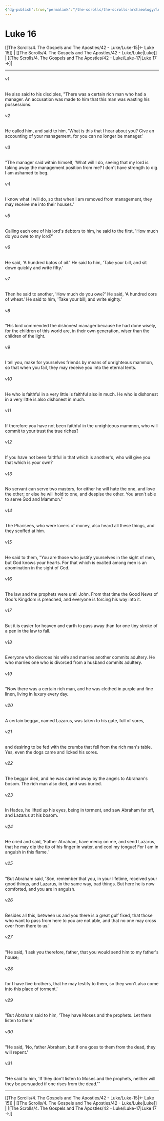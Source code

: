 ```yaml
---
{"dg-publish":true,"permalink":"/the-scrolls/the-scrolls-archaeology/luke-16-archaeology/","tags":["TheScrolls","Archaeology"]}
---
```



# Luke 16

[[The Scrolls/4. The Gospels and The Apostles/42 - Luke/Luke-15\|← Luke 15]] | [[The Scrolls/4. The Gospels and The Apostles/42 - Luke/Luke\|Luke]] | [[The Scrolls/4. The Gospels and The Apostles/42 - Luke/Luke-17\|Luke 17 →]]
***



###### v1 
He also said to his disciples, "There was a certain rich man who had a manager. An accusation was made to him that this man was wasting his possessions. 

###### v2 
He called him, and said to him, 'What is this that I hear about you? Give an accounting of your management, for you can no longer be manager.' 

###### v3 
"The manager said within himself, 'What will I do, seeing that my lord is taking away the management position from me? I don't have strength to dig. I am ashamed to beg. 

###### v4 
I know what I will do, so that when I am removed from management, they may receive me into their houses.' 

###### v5 
Calling each one of his lord's debtors to him, he said to the first, 'How much do you owe to my lord?' 

###### v6 
He said, 'A hundred batos of oil.' He said to him, 'Take your bill, and sit down quickly and write fifty.' 

###### v7 
Then he said to another, 'How much do you owe?' He said, 'A hundred cors of wheat.' He said to him, 'Take your bill, and write eighty.' 

###### v8 
"His lord commended the dishonest manager because he had done wisely, for the children of this world are, in their own generation, wiser than the children of the light. 

###### v9 
I tell you, make for yourselves friends by means of unrighteous mammon, so that when you fail, they may receive you into the eternal tents. 

###### v10 
He who is faithful in a very little is faithful also in much. He who is dishonest in a very little is also dishonest in much. 

###### v11 
If therefore you have not been faithful in the unrighteous mammon, who will commit to your trust the true riches? 

###### v12 
If you have not been faithful in that which is another's, who will give you that which is your own? 

###### v13 
No servant can serve two masters, for either he will hate the one, and love the other; or else he will hold to one, and despise the other. You aren't able to serve God and Mammon." 

###### v14 
The Pharisees, who were lovers of money, also heard all these things, and they scoffed at him. 

###### v15 
He said to them, "You are those who justify yourselves in the sight of men, but God knows your hearts. For that which is exalted among men is an abomination in the sight of God. 

###### v16 
The law and the prophets were until John. From that time the Good News of God's Kingdom is preached, and everyone is forcing his way into it. 

###### v17 
But it is easier for heaven and earth to pass away than for one tiny stroke of a pen in the law to fall. 

###### v18 
Everyone who divorces his wife and marries another commits adultery. He who marries one who is divorced from a husband commits adultery. 

###### v19 
"Now there was a certain rich man, and he was clothed in purple and fine linen, living in luxury every day. 

###### v20 
A certain beggar, named Lazarus, was taken to his gate, full of sores, 

###### v21 
and desiring to be fed with the crumbs that fell from the rich man's table. Yes, even the dogs came and licked his sores. 

###### v22 
The beggar died, and he was carried away by the angels to Abraham's bosom. The rich man also died, and was buried. 

###### v23 
In Hades, he lifted up his eyes, being in torment, and saw Abraham far off, and Lazarus at his bosom. 

###### v24 
He cried and said, 'Father Abraham, have mercy on me, and send Lazarus, that he may dip the tip of his finger in water, and cool my tongue! For I am in anguish in this flame.' 

###### v25 
"But Abraham said, 'Son, remember that you, in your lifetime, received your good things, and Lazarus, in the same way, bad things. But here he is now comforted, and you are in anguish. 

###### v26 
Besides all this, between us and you there is a great gulf fixed, that those who want to pass from here to you are not able, and that no one may cross over from there to us.' 

###### v27 
"He said, 'I ask you therefore, father, that you would send him to my father's house; 

###### v28 
for I have five brothers, that he may testify to them, so they won't also come into this place of torment.' 

###### v29 
"But Abraham said to him, 'They have Moses and the prophets. Let them listen to them.' 

###### v30 
"He said, 'No, father Abraham, but if one goes to them from the dead, they will repent.' 

###### v31 
"He said to him, 'If they don't listen to Moses and the prophets, neither will they be persuaded if one rises from the dead.'"

***
[[The Scrolls/4. The Gospels and The Apostles/42 - Luke/Luke-15\|← Luke 15]] | [[The Scrolls/4. The Gospels and The Apostles/42 - Luke/Luke\|Luke]] | [[The Scrolls/4. The Gospels and The Apostles/42 - Luke/Luke-17\|Luke 17 →]]

